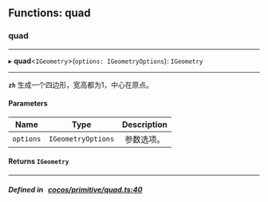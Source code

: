 ## Functions: quad

### quad


___
▸ **quad**<`IGeometry`\>(`options: IGeometryOptions`): `IGeometry`
___



**`zh`** 
生成一个四边形，宽高都为1，中心在原点。



#### Parameters

| Name | Type | Description |
| :------: | :------: | :------: |
| `options` | `IGeometryOptions` | 参数选项。  |


#### Returns `IGeometry` 
___


##### Defined in &nbsp;   [cocos/primitive/quad.ts:40](https://github.com/cocos-creator/engine/blob/c7bf6b8a9/cocos/primitive/quad.ts#L40)&nbsp;
